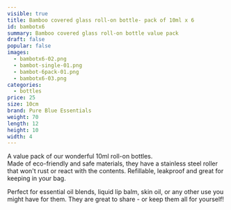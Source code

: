 ```yaml
---
visible: true
title: Bamboo covered glass roll-on bottle- pack of 10ml x 6
id: bambotx6
summary: Bamboo covered glass roll-on bottle value pack
draft: false
popular: false
images:
  - bambotx6-02.png
  - bambot-single-01.png
  - bambot-6pack-01.png
  - bambotx6-03.png
categories:
  - bottles
price: 25
size: 10cm
brand: Pure Blue Essentials
weight: 70
length: 12
height: 10
width: 4
---
```

A﻿ value pack of our wonderful 10ml roll-on bottles.  
M﻿ade of eco-friendly and safe materials, they have a stainless steel roller that won't rust or react with the contents.  Refillable, leakproof and great for keeping in your bag.

P﻿erfect for essential oil blends, liquid lip balm, skin oil, or any other use you might have for them.
They are great to share - or keep them all for yourself! 